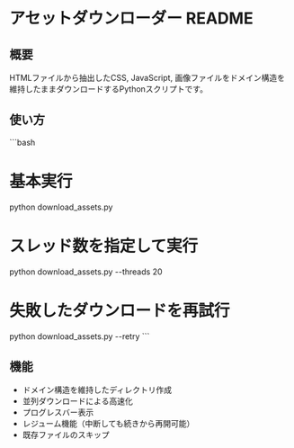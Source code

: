 # アセットダウンローダー README

## 概要
HTMLファイルから抽出したCSS, JavaScript, 画像ファイルをドメイン構造を維持したままダウンロードするPythonスクリプトです。

## 使い方
\`\`\`bash
# 基本実行
python download_assets.py

# スレッド数を指定して実行
python download_assets.py --threads 20

# 失敗したダウンロードを再試行
python download_assets.py --retry
\`\`\`

## 機能
- ドメイン構造を維持したディレクトリ作成
- 並列ダウンロードによる高速化
- プログレスバー表示
- レジューム機能（中断しても続きから再開可能）
- 既存ファイルのスキップ

